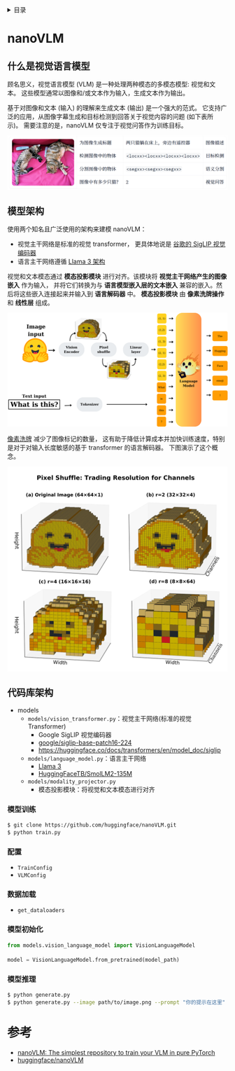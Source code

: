 <details><summary>目录</summary><p>

- [nanoVLM](#nanovlm)
    - [什么是视觉语言模型](#什么是视觉语言模型)
    - [模型架构](#模型架构)
    - [代码库架构](#代码库架构)
        - [模型训练](#模型训练)
        - [配置](#配置)
        - [数据加载](#数据加载)
        - [模型初始化](#模型初始化)
        - [模型推理](#模型推理)
- [参考](#参考)
</p></details><p></p>

# nanoVLM

## 什么是视觉语言模型

顾名思义，视觉语言模型 (VLM) 是一种处理两种模态的多模态模型: 视觉和文本。
这些模型通常以图像和/或文本作为输入，生成文本作为输出。

基于对图像和文本 (输入) 的理解来生成文本 (输出) 是一个强大的范式。
它支持广泛的应用，从图像字幕生成和目标检测到回答关于视觉内容的问题 (如下表所示)。
需要注意的是，nanoVLM 仅专注于视觉问答作为训练目标。

![img](./docs/images/vlm_tasks.png)

## 模型架构

使用两个知名且广泛使用的架构来建模 nanoVLM：

* 视觉主干网络是标准的视觉 transformer，
  更具体地说是 [谷歌的 SigLIP 视觉编码器](https://huggingface.co/docs/transformers/en/model_doc/siglip)
* 语言主干网络遵循 [Llama 3 架构](https://huggingface.co/docs/transformers/en/model_doc/llama3)

视觉和文本模态通过 **模态投影模块** 进行对齐。该模块将 **视觉主干网络产生的图像嵌入** 作为输入，
并将它们转换为与 **语言模型嵌入层的文本嵌入** 兼容的嵌入。然后将这些嵌入连接起来并输入到 **语言解码器** 中。
**模态投影模块** 由 **像素洗牌操作** 和 **线性层** 组成。

![img](./docs/images/architecture.png)

[像素洗牌](https://huggingface.co/papers/1609.05158) 减少了图像标记的数量，
这有助于降低计算成本并加快训练速度，特别是对于对输入长度敏感的基于 transformer 的语言解码器。
下图演示了这个概念。

![img](./docs/images/pixel-shuffle.png)

## 代码库架构

* models
    - `models/vision_transformer.py`：视觉主干网络(标准的视觉 Transformer)
        - Google SigLIP 视觉编码器
        - [google/siglip-base-patch16-224](https://huggingface.co/google/siglip-base-patch16-224)
        - https://huggingface.co/docs/transformers/en/model_doc/siglip
    - `models/language_model.py`：语言主干网络
        - [Llama 3](https://huggingface.co/docs/transformers/en/model_doc/llama3)
        - [HuggingFaceTB/SmolLM2-135M](https://huggingface.co/HuggingFaceTB/SmolLM2-135M)
    - `models/modality_projector.py`
        - 模态投影模块：将视觉和文本模态进行对齐

### 模型训练

```bash
$ git clone https://github.com/huggingface/nanoVLM.git
$ python train.py
```

### 配置

* `TrainConfig`
* `VLMConfig`

### 数据加载

* `get_dataloaders`

### 模型初始化

```python
from models.vision_language_model import VisionLanguageModel

model = VisionLanguageModel.from_pretrained(model_path)
```

### 模型推理

```bash
$ python generate.py
$ python generate.py --image path/to/image.png --prompt "你的提示在这里"
```





# 参考

* [nanoVLM: The simplest repository to train your VLM in pure PyTorch](https://huggingface.co/blog/zh/nanovlm)
* [huggingface/nanoVLM](https://github.com/huggingface/nanoVLM)
